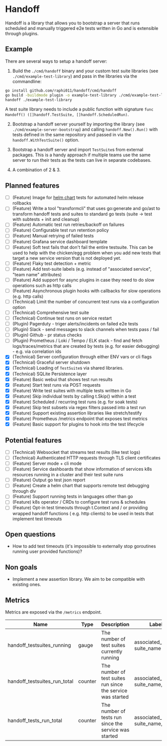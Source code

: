 # Handoff

Handoff is a library that allows you to bootstrap a server that runs scheduled and manually triggered e2e tests written in Go and is extensible through plugins.

## Example

There are several ways to setup a handoff server: 

1. Build the `./cmd/handoff` binary and your custom test suite libraries (see `./cmd/example-test-library`) and pass in the libraries via the commandline:

```sh
go install github.com/raphi011/handoff/cmd/handoff
go build -buildmode plugin -o example-test-library ./cmd/example-test-library
handoff ./example-test-library
```

A test suite library needs to include a public function with signature `func Handoff() ([]handoff.TestSuite, []handoff.ScheduledRun)`.

2. Bootstrap a handoff server yourself by importing the library (see `./cmd/example-server-bootstrap`) and calling `handoff.New().Run()` with tests 
defined in the same repository and passed in via the `handoff.WithTestSuite()` option.

3. Bootstrap a handoff server and import `TestSuite`s from external packages. This is a handy approach if multiple teams use the same server to run their tests as the tests can live in separate codebases.

4. A combination of 2 & 3.

## Planned features

- [ ] (Feature) Image for [helm chart](https://helm.sh/docs/topics/chart_tests/) tests for automated helm release rollbacks
- [ ] (Feature) Write a tool "transformcli" that uses go:generate and go/ast to transform handoff tests and suites to standard go tests (suite -> test with subtests + init and cleanup)
- [ ] (Feature) Automatic test run retries/backoff on failures
- [ ] (Feature) Configurable test run retention policy
- [ ] (Feature) Manual retrying of failed tests
- [ ] (Feature) Grafana service dashboard template
- [ ] (Feature) Soft test fails that don't fail the entire testsuite. This can be used to help with the chicken/egg problem when you add new tests that target a new service version that is not deployed yet.
- [ ] (Feature) Flaky test detection + metric
- [ ] (Feature) Add test-suite labels (e.g. instead of "associated service", "team name" attributes)
- [ ] (Feature) Add support for async plugins in case they need to do slow operations such as http calls
- [ ] (Feature) Asynchronous plugin hooks with callbacks for slow operations (e.g. http calls)
- [ ] (Technical) Limit the number of concurrent test runs via a configuration option
- [ ] (Technical) Comprehensive test suite
- [ ] (Technical) Continue test runs on service restart
- [ ] (Plugin) Pagerduty - triger alerts/incidents on failed e2e tests
- [ ] (Plugin) Slack - send messages to slack channels when tests pass / fail
- [ ] (Plugin) Github - pr status checks
- [ ] (Plugin) Prometheus / Loki / Tempo / ELK stack - find and fetch logs/traces/metrics that are created by tests (e.g. for easier debugging) - e.g. via correlation ids
- [x] (Technical) Server configuration through either ENV vars or cli flags
- [x] (Technical) Graceful server shutdown
- [x] (Technical) Loading of `TestSuite`s via shared libraries.
- [x] (Technical) SQLite Persistence layer
- [x] (Feature) Basic webui that shows test run results
- [x] (Feature) Start test runs via POST requests
- [x] (Feature) Write test suites with multiple tests written in Go
- [x] (Feature) Skip individual tests by calling t.Skip() within a test
- [x] (Feature) Scheduled / recurring test runs (e.g. for soak tests)
- [x] (Feature) Skip test subsets via regex filters passed into a test run
- [x] (Feature) Support existing assertion libraries like stretch/testify
- [x] (Feature) Prometheus /metrics endpoint that exposes test metrics
- [x] (Feature) Basic support for plugins to hook into the test lifecycle

## Potential features

- [ ] (Technical) Websocket that streams test results (like test logs)
- [ ] (Technical) Authenticated HTTP requests through TLS client certificates
- [ ] (Feature) Server mode + cli mode
- [ ] (Feature) Service dashboards that show information of services k8s resources running in a cluster and their test suite runs
- [ ] (Feature) Output go test json report
- [ ] (Feature) Create a helm chart that supports remote test debugging through dlv
- [ ] (Feature) Support running tests in languages other than go
- [ ] (Feature) k8s operator / CRDs to configure test runs & schedules
- [ ] (Feature) Opt-in test timeouts through t.Context and / or providing wrapped handoff functions ( e.g. http clients) to be used in tests  that implement test timeouts

## Open questions

- How to add test timeouts (it's impossible to externally stop goroutines running user provided functions)?

## Non goals

- Implement a new assertion library. We aim to be compatible with existing ones.

## Metrics

Metrics are exposed via the `/metrics` endpoint.

| Name                         | Type    | Description                                                 | Labels                                 |
| ---------------------------- | ------- | ----------------------------------------------------------- | -------------------------------------- |
| handoff_testsuites_running   | gauge   | The number of test suites currently running                 | associated_service, suite_name         |
| handoff_testsuites_run_total | counter | The number of test suites run since the service was started | associated_service, suite_name, result |
| handoff_tests_run_total      | counter | The number of tests run since the service was started       | associated_service, suite_name, result |
